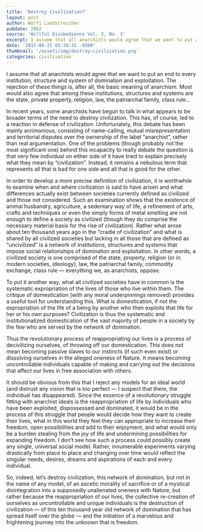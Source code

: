 ```yaml
---
title: 'Destroy Civilization?'
layout: post
author: Wolfi Landstreicher
pubdate: 2002
source: 'Willful Disobedience Vol. 3, No. 3'
excerpt: I assume that all anarchists would agree that we want to put an end to every institution, structure and system of domination and exploitation. The rejection of these things is, after all, the basic meaning of anarchism.
date: '2017-06-21 01:28:32 -0500'
thumbnail: '/assets/img/destroy-civilization.png'
categories: civilization
---
```



I assume that all anarchists would agree that we want to put an end to every institution, structure and system of domination and exploitation. The rejection of these things is, after all, the basic meaning of anarchism. Most would also agree that among these institutions, structures and systems are the state, private property, religion, law, the patriarchal family, class rule...

In recent years, some anarchists have begun to talk in what appears to be broader terms of the need to destroy civilization. This has, of course, led to a reaction in defense of civilization. Unfortunately, this debate has been mainly acrimonious, consisting of name-calling, mutual misrepresentation and territorial disputes over the ownership of the label “anarchist”, rather than real argumentation. One of the problems (though probably not the most significant one) behind this incapacity to really debate the question is that very few individual on either side of it have tried to explain precisely what they mean by “civilization”. Instead, it remains a nebulous term that represents all that is bad for one side and all that is good for the other.

In order to develop a more precise definition of civilization, it is worthwhile to examine when and where civilization is said to have arisen and what differences actually exist between societies currently defined as civilized and those not considered. Such an examination shows that the existence of animal husbandry, agriculture, a sedentary way of life, a refinement of arts, crafts and techniques or even the simply forms of metal smelting are not enough to define a society as civilized (though they do comprise the necessary material basis for the rise of civilization). Rather what arose about ten thousand years ago in the “cradle of civilization” and what is shared by all civilized societies but lacking in all those that are defined as “uncivilized” is a network of institutions, structures and systems that impose social relationships of domination and exploitation. In other words, a civilized society is one comprised of the state, property, religion (or in modern societies, ideology), law, the patriarchal family, commodity exchange, class rule — everything we, as anarchists, oppose.

To put it another way, what all civilized societies have in common is the systematic expropriation of the lives of those who live within them. The critique of domestication (with any moral underpinnings removed) provides a useful tool for understanding this. What is domestication, if not the expropriation of the life of a being by another who then exploits that life for her or his own purposes? Civilization is thus the systematic and institutionalized domestication of the vast majority of people in a society by the few who are served by the network of domination.

Thus the revolutionary process of reappropriating our lives is a process of decivilizing ourselves, of throwing off our domestication. This does not mean becoming passive slaves to our instincts (if such even exist) or dissolving ourselves in the alleged oneness of Nature. It means becoming uncontrollable individuals capable of making and carrying out the decisions that affect our lives in free association with others.

It should be obvious from this that I reject any models for an ideal world (and distrust any vision that is too perfect — I suspect that there, the individual has disappeared). Since the essence of a revolutionary struggle fitting with anarchist ideals is the reappropriation of life by individuals who have been exploited, dispossessed and dominated, it would be in the process of this struggle that people would decide how they want to create their lives, what in this world they feel they can appropriate to increase their freedom, open possibilities and add to their enjoyment, and what would only be a burden stealing from the joy of life and undermining possibilities for expanding freedom. I don’t see how such a process could possibly create any single, universal social model. Rather, innumerable experiments varying drastically from place to place and changing over time would reflect the singular needs, desires, dreams and aspirations of each and every individual.

So, indeed, let’s destroy civilization, this network of domination, but not in the name of any model, of an ascetic morality of sacrifice or of a mystical disintegration into a supposedly unalienated oneness with Nature, but rather because the reappropriation of our lives, the collective re-creation of ourselves as uncontrollable and unique individuals is the destruction of civilization — of this ten thousand year old network of domination that has spread itself over the globe — and the initiation of a marvelous and frightening journey into the unknown that is freedom.

